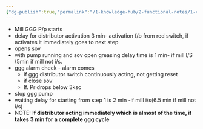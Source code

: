 ```yaml
---
{"dg-publish":true,"permalink":"/1-knowledge-hub/2-functional-notes/1-career-notes/3-tstps-kaniha-technical-notes/c-reports-lm-is-checklists/mill-ggg-pump-sequence/","noteIcon":""}
---
```


- Mill GGG P/p starts
- delay for distributor activation 3 min- activation f/b from red switch, if activates it immediately goes to next step
- opens sov
- with pump running and sov open greasing delay time is 1 min- if mill I/S (5min if mill not i/s.
- ggg alarm check - alarm comes
    - if ggg distributor switch continuously acting, not getting reset
    - if close sov
    - If. Pr drops below 3ksc
- stop ggg pump
- waiting delay for starting from step 1 is 2 min -if mill i/s(6.5 min if mill not i/s)
- NOTE: I**f distributor acting immediately which is almost of the time, it takes 3 min for a complete ggg cycle**